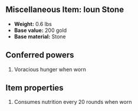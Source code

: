 ## Miscellaneous Item: Ioun Stone

- **Weight:** 0.6 lbs
- **Base value:** 200 gold
- **Base material:** Stone

## Conferred powers

1. Voracious hunger when worn

## Item properties

1. Consumes nutrition every 20 rounds when worn
